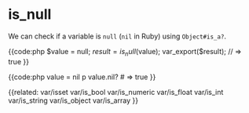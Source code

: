 # is_null

We can check if a variable is `null` (`nil` in Ruby) using `Object#is_a?`.


{{code:php
    $value = null;
    $result = is_null($value);
    var_export($result);
    // => true
}}


{{code:php
    value = nil
    p value.nil?
    # => true
}}


{{related:
    var/isset
    var/is_bool
    var/is_numeric
    var/is_float
    var/is_int
    var/is_string
    var/is_object
    var/is_array
}}
